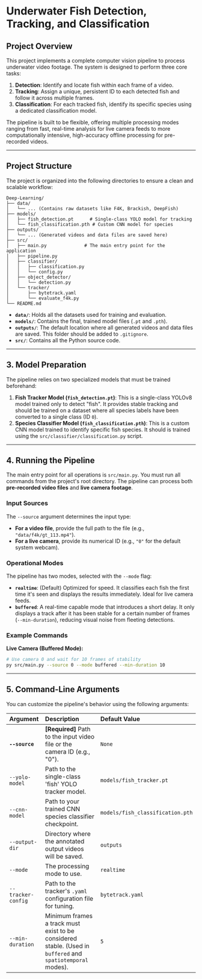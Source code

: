 # Underwater Fish Detection, Tracking, and Classification



## Project Overview

This project implements a complete computer vision pipeline to process underwater video footage. The system is designed to perform three core tasks:

1.  **Detection**: Identify and locate fish within each frame of a video.
2.  **Tracking**: Assign a unique, persistent ID to each detected fish and follow it across multiple frames.
3.  **Classification**: For each tracked fish, identify its specific species using a dedicated classification model.

The pipeline is built to be flexible, offering multiple processing modes ranging from fast, real-time analysis for live camera feeds to more computationally intensive, high-accuracy offline processing for pre-recorded videos.

---

## Project Structure

The project is organized into the following directories to ensure a clean and scalable workflow:

```
Deep-Learning/
├── data/
│   └── ... (Contains raw datasets like F4K, Brackish, DeepFish)
├── models/
│   ├── fish_detection.pt      # Single-class YOLO model for tracking
│   └── fish_classification.pth # Custom CNN model for species
├── outputs/
│   └── ... (Generated videos and data files are saved here)
├── src/
│   ├── main.py              # The main entry point for the application
│   ├── pipeline.py             
│   ├── classifier/
│   │   ├── classification.py
│   │   └── config.py
│   ├── object_detector/
│   │   └── detection.py
│   └── tracker/
│       ├── bytetrack.yaml
│       └── evaluate_f4k.py
└── README.md
```

* **`data/`**: Holds all the datasets used for training and evaluation.
* **`models/`**: Contains the final, trained model files (`.pt` and `.pth`).
* **`outputs/`**: The default location where all generated videos and data files are saved. This folder should be added to `.gitignore`.
* **`src/`**: Contains all the Python source code.

---

## 3. Model Preparation

The pipeline relies on two specialized models that must be trained beforehand:

1.  **Fish Tracker Model (`fish_detection.pt`)**: This is a single-class YOLOv8 model trained only to detect "fish". It provides stable tracking and should be trained on a dataset where all species labels have been converted to a single class (ID `0`).
2.  **Species Classifier Model (`fish_classification.pth`)**: This is a custom CNN model trained to identify specific fish species. It should is trained using the `src/classifier/classification.py` script.


---

## 4. Running the Pipeline

The main entry point for all operations is `src/main.py`. You must run all commands from the project's root directory. The pipeline can process both **pre-recorded video files** and **live camera footage**.

### Input Sources

The `--source` argument determines the input type:
* **For a video file**, provide the full path to the file (e.g., `"data/f4k/gt_113.mp4"`).
* **For a live camera**, provide its numerical ID (e.g., `"0"` for the default system webcam).

### Operational Modes

The pipeline has two modes, selected with the `--mode` flag:

* **`realtime`**: (Default) Optimized for speed. It classifies each fish the first time it's seen and displays the results immediately. Ideal for live camera feeds.
* **`buffered`**: A real-time capable mode that introduces a short delay. It only displays a track after it has been stable for a certain number of frames (`--min-duration`), reducing visual noise from fleeting detections.


### Example Commands

**Live Camera (Buffered Mode):**
```bash
# Use camera 0 and wait for 10 frames of stability
py src/main.py --source 0 --mode buffered --min-duration 10
```


---

## 5. Command-Line Arguments

You can customize the pipeline's behavior using the following arguments:

| Argument | Description | Default Value |
| :--- | :--- | :--- |
| **`--source`** | **[Required]** Path to the input video file or the camera ID (e.g., "0"). | `None` |
| `--yolo-model` | Path to the single-class 'fish' YOLO tracker model. | `models/fish_tracker.pt` |
| `--cnn-model` | Path to your trained CNN species classifier checkpoint. | `models/fish_classification.pth` |
| `--output-dir` | Directory where the annotated output videos will be saved. | `outputs` |
| `--mode` | The processing mode to use. | `realtime` |
| `--tracker-config`| Path to the tracker's `.yaml` configuration file for tuning. | `bytetrack.yaml` |
| `--min-duration` | Minimum frames a track must exist to be considered stable. (Used in `buffered` and `spatiotemporal` modes).| `5` |
